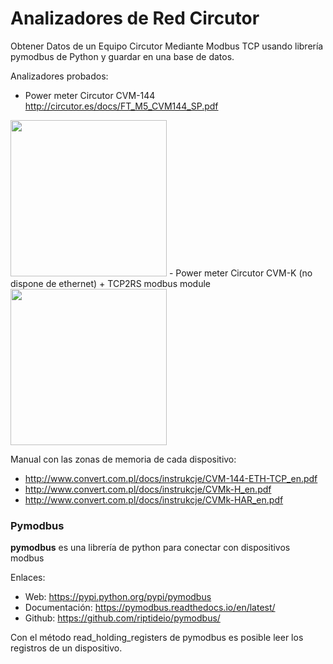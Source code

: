 # Analizadores de Red Circutor

Obtener Datos de un Equipo Circutor Mediante Modbus TCP usando librería pymodbus de Python y guardar en una base de datos.

Analizadores probados:
- Power meter Circutor CVM-144 http://circutor.es/docs/FT_M5_CVM144_SP.pdf
<img src="http://circutor.es/images/stories/virtuemart/product/FO_CVM144_250x250.jpg" width="250" height="250" />
- Power meter Circutor CVM-K (no dispone de ethernet) + TCP2RS modbus module
<img src="http://www.ulrichmatterag.ch/shop/contents/media/circutor_analys_cvmk.gif" width="250" height="250" />

Manual con las zonas de memoria de cada dispositivo:
* http://www.convert.com.pl/docs/instrukcje/CVM-144-ETH-TCP_en.pdf 
* http://www.convert.com.pl/docs/instrukcje/CVMk-H_en.pdf
* http://www.convert.com.pl/docs/instrukcje/CVMk-HAR_en.pdf 

### Pymodbus
**pymodbus** es una librería de python para conectar con dispositivos modbus

Enlaces:
* Web: https://pypi.python.org/pypi/pymodbus
* Documentación: https://pymodbus.readthedocs.io/en/latest/ 
* Github: https://github.com/riptideio/pymodbus/

Con el método read_holding_registers de pymodbus es posible leer los registros de un dispositivo.
